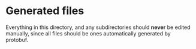 # Generated files

Everything in this directory, and any subdirectories should **never** be edited manually, since all files
should be ones automatically generated by protobuf.